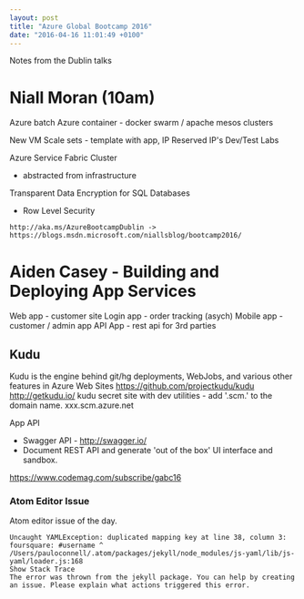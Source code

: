 ```yaml
---
layout: post
title: "Azure Global Bootcamp 2016"
date: "2016-04-16 11:01:49 +0100"
---
```


Notes from the Dublin talks

# Niall Moran (10am)

Azure batch
Azure container - docker swarm / apache mesos clusters

New
VM Scale sets - template with app, IP
Reserved IP's
Dev/Test Labs

Azure Service Fabric Cluster
- abstracted from infrastructure

Transparent Data Encryption for SQL Databases
- Row Level Security

```
http://aka.ms/AzureBootcampDublin -> https://blogs.msdn.microsoft.com/niallsblog/bootcamp2016/
```

# Aiden Casey - Building and Deploying App Services

Web app - customer site
Login app - order tracking (asych)
Mobile app - customer / admin app
API App - rest api for 3rd parties

## Kudu
Kudu is the engine behind git/hg deployments, WebJobs, and various other features in Azure Web Sites
https://github.com/projectkudu/kudu
http://getkudu.io/
kudu secret site with dev utilities - add '.scm.' to the domain name. xxx.scm.azure.net

App API
- Swagger API - http://swagger.io/
- Document REST API and generate 'out of the box' UI interface and sandbox.

https://www.codemag.com/subscribe/gabc16

### Atom Editor Issue

Atom editor issue of the day.

```
Uncaught YAMLException: duplicated mapping key at line 38, column 3: foursquare: #username ^
/Users/pauloconnell/.atom/packages/jekyll/node_modules/js-yaml/lib/js-yaml/loader.js:168
Show Stack Trace
The error was thrown from the jekyll package. You can help by creating an issue. Please explain what actions triggered this error.
```
